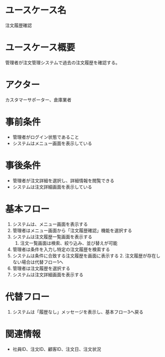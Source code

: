 # ユースケース名
注文履歴確認

# ユースケース概要
管理者が注文管理システムで過去の注文履歴を確認する。

# アクター
カスタマーサポーター、倉庫業者

# 事前条件
- 管理者がログイン状態であること
- システムはメニュー画面を表示している

# 事後条件
- 管理者が注文詳細を選択し、詳細情報を閲覧できる
- システムは注文詳細画面を表示している

# 基本フロー
1. システムは、メニュー画面を表示する
2. 管理者はメニュー画面から「注文履歴確認」機能を選択する
3. システムは注文履歴一覧画面を表示する
    1. 注文一覧画面は検索、絞り込み、並び替えが可能
4. 管理者は条件を入力し特定の注文履歴を検索する
5. システムは条件に合致する注文履歴を画面に表示する
    2. 注文履歴が存在しない場合は代替フロー1へ
6. 管理者は注文履歴を選択する
7. システムは注文詳細画面を表示する

# 代替フロー
1. システムは「履歴なし」メッセージを表示し、基本フロー3へ戻る

# 関連情報
- 社員ID、注文ID、顧客ID、注文日、注文状況
